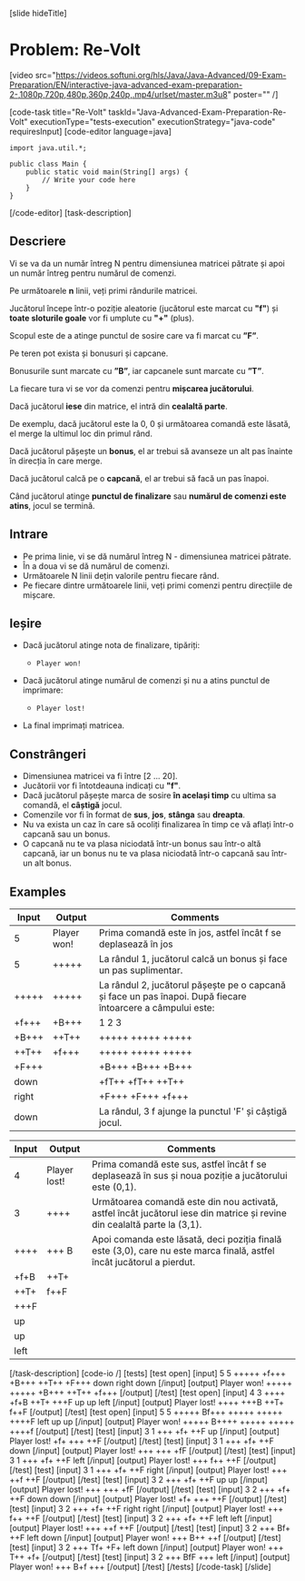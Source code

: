 [slide hideTitle]
# Problem: Re-Volt

[video src="https://videos.softuni.org/hls/Java/Java-Advanced/09-Exam-Preparation/EN/interactive-java-advanced-exam-preparation-2-,1080p,720p,480p,360p,240p,.mp4/urlset/master.m3u8" poster="" /]

[code-task title="Re-Volt" taskId="Java-Advanced-Exam-Preparation-Re-Volt" executionType="tests-execution" executionStrategy="java-code" requiresInput]
[code-editor language=java]
```
import java.util.*;

public class Main {
    public static void main(String[] args) {
        // Write your code here
    }
}
```
[/code-editor]
[task-description]
## Descriere
Vi se va da un număr întreg N pentru dimensiunea matricei pătrate și apoi un număr întreg pentru numărul de comenzi.

Pe următoarele **n** linii, veți primi rândurile matricei.

Jucătorul începe într-o poziție aleatorie (jucătorul este marcat cu **"f"**) și **toate sloturile goale** vor fi umplute cu **"+"** (plus).

Scopul este de a atinge punctul de sosire care va fi marcat cu **”F”**.

Pe teren pot exista și bonusuri și capcane.

Bonusurile sunt marcate cu **”B”**, iar capcanele sunt marcate cu **”T”**.

La fiecare tura vi se vor da comenzi pentru **mișcarea jucătorului**.

Dacă jucătorul **iese** din matrice, el intră din **cealaltă parte**.

De exemplu, dacă jucătorul este la 0, 0 și următoarea comandă este lăsată, el merge la ultimul loc din primul rând.

Dacă jucătorul pășește un **bonus**, el ar trebui să avanseze un alt pas înainte în direcția în care merge.

Dacă jucătorul calcă pe o **capcană**, el ar trebui să facă un pas înapoi.

Când jucătorul atinge **punctul de finalizare** sau **numărul de comenzi este atins**, jocul se termină.

## Intrare

- Pe prima linie, vi se dă numărul întreg N - dimensiunea matricei pătrate.
- În a doua vi se dă numărul de comenzi.
- Următoarele N linii dețin valorile pentru fiecare rând.
- Pe fiecare dintre următoarele linii, veți primi comenzi pentru direcțiile de mișcare.

## Ieșire

- Dacă jucătorul atinge nota de finalizare, tipăriți:
  - `Player won!`
- Dacă jucătorul atinge numărul de comenzi și nu a atins punctul de imprimare:
  - `Player lost!`

- La final imprimați matricea.

## Constrângeri

- Dimensiunea matricei va fi între [2 ... 20].
- Jucătorii vor fi întotdeauna indicați cu **"f"**.
- Dacă jucătorul pășește marca de sosire **în același timp** cu ultima sa comandă, el **câștigă** jocul.
- Comenzile vor fi în format de **sus**, **jos**, **stânga** sau **dreapta**.
- Nu va exista un caz în care să ocoliți finalizarea în timp ce vă aflați într-o capcană sau un bonus.
- O capcană nu te va plasa niciodată într-un bonus sau într-o altă capcană, iar un bonus nu te va plasa niciodată într-o capcană sau într-un alt bonus.

## Examples
| **Input** | **Output** | **Comments** |
| --- | --- | --- |
| 5 | Player won! | Prima comandă este în jos, astfel încât f se deplasează în jos  |
| 5 | +++++ | La rândul 1, jucătorul calcă un bonus și face un pas suplimentar. |
| +++++ | +++++ | La rândul 2, jucătorul pășește pe o capcană și face un pas înapoi. După fiecare întoarcere a câmpului este: |
| +f+++ | +B+++ |   1      2      3    |
| +B+++ | \++T\++ | +++++  +++++  +++++ |
| \++T\++ | +f+++ | +++++  +++++  +++++ |
| +F+++ |  | +B+++  +B+++  +B+++ |
| down |  | +fT++  +fT++  \++T\++ |
| right |  | +F+++  +F+++  +f+++ |
| down |  | La rândul, 3 f ajunge la punctul 'F' și câștigă jocul. |


| **Input** | **Output** | **Comments** |
| --- | --- | --- |
| 4 | Player lost! | Prima comandă este sus, astfel încât f se deplasează în sus și noua poziție a jucătorului este (0,1). |
| 3 | ++++ | Următoarea comandă este din nou activată, astfel încât jucătorul iese din matrice și revine din cealaltă parte la (3,1). |
| ++++ | +++ B | Apoi comanda este lăsată, deci poziția finală este (3,0), care nu este marca finală, astfel încât jucătorul a pierdut. |
| +f+B | ++T+ |  |
| ++T+ | f++F |  |
| +++F |  |  |
| up |  |  |
| up |  |  |
| left |  |  |

[/task-description]
[code-io /]
[tests]
[test open]
[input]
5
5
+++++
+f+++
+B+++
\++T\++
+F+++
down
right
down
[/input]
[output]
Player won!
+++++
+++++
+B+++
\++T\++
+f+++
[/output]
[/test]
[test open]
[input]
4
3
++++
+f+B
++T+
+++F
up
up
left
[/input]
[output]
Player lost!
++++
+++B
\++T+
f\++F
[/output]
[/test]
[test open]
[input]
5
5
+++++
Bf+++
+++++
+++++
++++F
left
up
up
[/input]
[output]
Player won!
+++++
B++++
+++++
+++++
++++f
[/output]
[/test]
[test]
[input]
3
1
+++
+f+
++F
up
[/input]
[output]
Player lost!
+f+
+++
++F
[/output]
[/test]
[test]
[input]
3
1
+++
+f+
++F
down
[/input]
[output]
Player lost!
+++
+++
+fF
[/output]
[/test]
[test]
[input]
3
1
+++
+f+
++F
left
[/input]
[output]
Player lost!
+++
f++
++F
[/output]
[/test]
[test]
[input]
3
1
+++
+f+
++F
right
[/input]
[output]
Player lost!
+++
++f
++F
[/output]
[/test]
[test]
[input]
3
2
+++
+f+
++F
up
up
[/input]
[output]
Player lost!
+++
+++
+fF
[/output]
[/test]
[test]
[input]
3
2
+++
+f+
++F
down
down
[/input]
[output]
Player lost!
+f+
+++
++F
[/output]
[/test]
[test]
[input]
3
2
+++
+f+
++F
right
right
[/input]
[output]
Player lost!
+++
f++
++F
[/output]
[/test]
[test]
[input]
3
2
+++
+f+
++F
left
left
[/input]
[output]
Player lost!
+++
++f
++F
[/output]
[/test]
[test]
[input]
3
2
+++
Bf+
++F
left
down
[/input]
[output]
Player won!
+++
B++
++f
[/output]
[/test]
[test]
[input]
3
2
+++
Tf+
+F+
left
down
[/input]
[output]
Player won!
+++
T++
+f+
[/output]
[/test]
[test]
[input]
3
2
+++
BfF
+++
left
[/input]
[output]
Player won!
+++
B+f
+++
[/output]
[/test]
[/tests]
[/code-task]
[/slide]